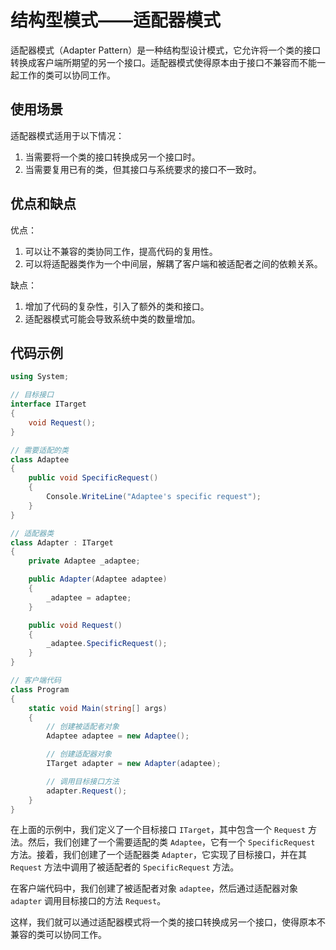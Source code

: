 # 结构型模式——适配器模式

适配器模式（Adapter Pattern）是一种结构型设计模式，它允许将一个类的接口转换成客户端所期望的另一个接口。适配器模式使得原本由于接口不兼容而不能一起工作的类可以协同工作。

## 使用场景

适配器模式适用于以下情况：

1. 当需要将一个类的接口转换成另一个接口时。
2. 当需要复用已有的类，但其接口与系统要求的接口不一致时。

## 优点和缺点

优点：

1. 可以让不兼容的类协同工作，提高代码的复用性。
2. 可以将适配器类作为一个中间层，解耦了客户端和被适配者之间的依赖关系。

缺点：

1. 增加了代码的复杂性，引入了额外的类和接口。
2. 适配器模式可能会导致系统中类的数量增加。

## 代码示例

```cs
using System;

// 目标接口
interface ITarget
{
    void Request();
}

// 需要适配的类
class Adaptee
{
    public void SpecificRequest()
    {
        Console.WriteLine("Adaptee's specific request");
    }
}

// 适配器类
class Adapter : ITarget
{
    private Adaptee _adaptee;

    public Adapter(Adaptee adaptee)
    {
        _adaptee = adaptee;
    }

    public void Request()
    {
        _adaptee.SpecificRequest();
    }
}

// 客户端代码
class Program
{
    static void Main(string[] args)
    {
        // 创建被适配者对象
        Adaptee adaptee = new Adaptee();

        // 创建适配器对象
        ITarget adapter = new Adapter(adaptee);

        // 调用目标接口方法
        adapter.Request();
    }
}
```

在上面的示例中，我们定义了一个目标接口 `ITarget`，其中包含一个 `Request` 方法。然后，我们创建了一个需要适配的类 `Adaptee`，它有一个 `SpecificRequest` 方法。接着，我们创建了一个适配器类 `Adapter`，它实现了目标接口，并在其 `Request` 方法中调用了被适配者的 `SpecificRequest` 方法。

在客户端代码中，我们创建了被适配者对象 `adaptee`，然后通过适配器对象 `adapter` 调用目标接口的方法 `Request`。

这样，我们就可以通过适配器模式将一个类的接口转换成另一个接口，使得原本不兼容的类可以协同工作。

